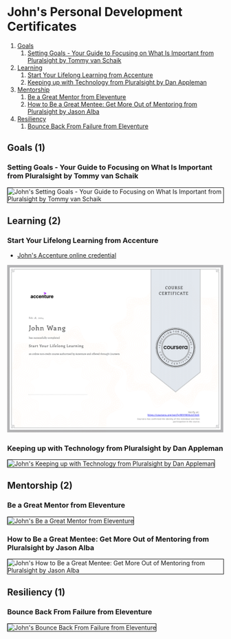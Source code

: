 # John's Personal Development Certificates
1. [Goals](#goals-1)
    1. [Setting Goals - Your Guide to Focusing on What Is Important from Pluralsight by Tommy van Schaik](#setting-goals-your-guide-to-focusing-on-what-is-important-from-pluralsight-by-tommy-van-schaik)
1. [Learning](#learning-2)
    1. [Start Your Lifelong Learning from Accenture](#start-your-lifelong-learning-from-accenture)
    1. [Keeping up with Technology from Pluralsight by Dan Appleman](#keeping-up-with-technology-from-pluralsight-by-dan-appleman)
1. [Mentorship](#mentorship-2)
    1. [Be a Great Mentor from Eleventure](#be-a-great-mentor-from-eleventure)
    1. [How to Be a Great Mentee: Get More Out of Mentoring from Pluralsight by Jason Alba](#how-to-be-a-great-mentee-get-more-out-of-mentoring-from-pluralsight-by-jason-alba)
1. [Resiliency](#resiliency-1)
    1. [Bounce Back From Failure from Eleventure](#bounce-back-from-failure-from-eleventure)
## Goals (1)
### Setting Goals - Your Guide to Focusing on What Is Important from Pluralsight by Tommy van Schaik

<img src="../cert_personal-development_goals_setting-goals-your-guide-to-focusing-on-what-is-important_by-tommy-van-schaik_from-pluralsight_2024-04-14.png" alt="John's Setting Goals - Your Guide to Focusing on What Is Important from Pluralsight by Tommy van Schaik" style="border:1px solid #000000" />

## Learning (2)
### Start Your Lifelong Learning from Accenture
* [John's Accenture online credential](https://coursera.org/verify/WVYWXG2LT3UX)

![John's Start Your Lifelong Learning from Accenture](cert_learning_start-your-lifelong-learning_accenture_cert-WVYWXG2LT3UX_2024-02-17.png)

### Keeping up with Technology from Pluralsight by Dan Appleman

<img src="../cert_learning_keeping-up-with-technology_pluralsight_dan-appleman_2024-07-27.png" alt="John's Keeping up with Technology from Pluralsight by Dan Appleman" style="border:1px solid #000000" />

## Mentorship (2)
### Be a Great Mentor from Eleventure

<img src="../cert_learning_mentorship_be-a-great-mentor_nonprofitready_eleventure_2024-07-28.png" alt="John's Be a Great Mentor from Eleventure" style="border:1px solid #000000" />

### How to Be a Great Mentee: Get More Out of Mentoring from Pluralsight by Jason Alba

<img src="../cert_learning_mentorship_how-to-be-a-great-mentee-get-more-out-of-mentorship_pluralsight_jason-alba_2024-07-27.png" alt="John's How to Be a Great Mentee: Get More Out of Mentoring from Pluralsight by Jason Alba" style="border:1px solid #000000" />

## Resiliency (1)
### Bounce Back From Failure from Eleventure

<img src="../cert_personal-development_resiliency_bounce-back-from-failure_eleventure_2024-03-25.png" alt="John's Bounce Back From Failure from Eleventure" style="border:1px solid #000000" />


